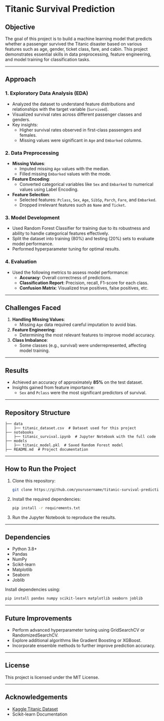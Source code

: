 # Titanic Survival Prediction

## Objective
The goal of this project is to build a machine learning model that predicts whether a passenger survived the Titanic disaster based on various features such as age, gender, ticket class, fare, and cabin. This project demonstrates essential skills in data preprocessing, feature engineering, and model training for classification tasks.

---

## Approach

### 1. Exploratory Data Analysis (EDA)
- Analyzed the dataset to understand feature distributions and relationships with the target variable (`Survived`).
- Visualized survival rates across different passenger classes and genders.
- Key insights:
  - Higher survival rates observed in first-class passengers and females.
  - Missing values were significant in `Age` and `Embarked` columns.

### 2. Data Preprocessing
- **Missing Values**:
  - Imputed missing `Age` values with the median.
  - Filled missing `Embarked` values with the mode.
- **Feature Encoding**:
  - Converted categorical variables like `Sex` and `Embarked` to numerical values using Label Encoding.
- **Feature Selection**:
  - Selected features: `Pclass`, `Sex`, `Age`, `SibSp`, `Parch`, `Fare`, and `Embarked`.
  - Dropped irrelevant features such as `Name` and `Ticket`.

### 3. Model Development
- Used Random Forest Classifier for training due to its robustness and ability to handle categorical features effectively.
- Split the dataset into training (80%) and testing (20%) sets to evaluate model performance.
- Performed hyperparameter tuning for optimal results.

### 4. Evaluation
- Used the following metrics to assess model performance:
  - **Accuracy**: Overall correctness of predictions.
  - **Classification Report**: Precision, recall, F1-score for each class.
  - **Confusion Matrix**: Visualized true positives, false positives, etc.

---

## Challenges Faced
1. **Handling Missing Values**:
   - Missing `Age` data required careful imputation to avoid bias.
2. **Feature Engineering**:
   - Determining the most relevant features to improve model accuracy.
3. **Class Imbalance**:
   - Some classes (e.g., survival) were underrepresented, affecting model training.

---

## Results
- Achieved an accuracy of approximately **85%** on the test dataset.
- Insights gained from feature importance:
  - `Sex` and `Pclass` were the most significant predictors of survival.

---

## Repository Structure
```
├── data
│   ├── titanic_dataset.csv  # Dataset used for this project
├── notebooks
│   ├── titanic_survival.ipynb  # Jupyter Notebook with the full code
├── models
│   ├── titanic_model.pkl  # Saved Random Forest model
├── README.md  # Project documentation
```

---

## How to Run the Project

1. Clone this repository:
   ```bash
   git clone https://github.com/yourusername/titanic-survival-prediction.git
   ```
2. Install the required dependencies:
   ```bash
   pip install -r requirements.txt
   ```
3. Run the Jupyter Notebook to reproduce the results.

---

## Dependencies
- Python 3.8+
- Pandas
- NumPy
- Scikit-learn
- Matplotlib
- Seaborn
- Joblib

Install dependencies using:
```bash
pip install pandas numpy scikit-learn matplotlib seaborn joblib
```

---

## Future Improvements
- Perform advanced hyperparameter tuning using GridSearchCV or RandomizedSearchCV.
- Explore additional algorithms like Gradient Boosting or XGBoost.
- Incorporate ensemble methods to further improve prediction accuracy.

---

## License
This project is licensed under the MIT License.

---

## Acknowledgements
- [Kaggle Titanic Dataset](https://www.kaggle.com/c/titanic)
- Scikit-learn Documentation
